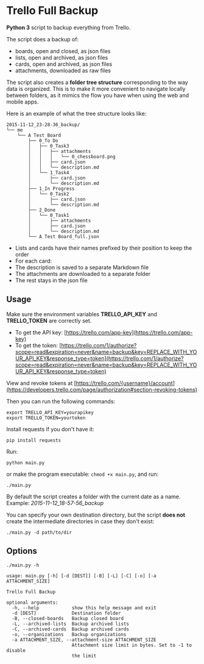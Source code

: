 # Trello Full Backup

**Python 3** script to backup everything from Trello.

The script does a backup of:
- boards, open and closed, as json files
- lists, open and archived, as json files
- cards, open and archived, as json files
- attachments, downloaded as raw files

The script also creates a **folder tree structure** corresponding to the way data is organized. This is to make it more convenient to navigate locally between folders, as it mimics the flow you have when using the web and mobile apps.

Here is an example of what the tree structure looks like:

```
2015-11-12_23-28-36_backup/
└── me
    └── A Test Board
        ├── 0_To Do
        │   ├── 0_Task3
        │   │   ├── attachments
        │   │   │   └── 0_chessboard.png
        │   │   ├── card.json
        │   │   └── description.md
        │   └── 1_Task4
        │       ├── card.json
        │       └── description.md
        ├── 1_In Progress
        │   └── 0_Task2
        │       ├── card.json
        │       └── description.md
        ├── 2_Done
        │   └── 0_Task1
        │       ├── attachments
        │       ├── card.json
        │       └── description.md
        └── A Test Board_full.json
```

- Lists and cards have their names prefixed by their position to keep the order
- For each card:
 - The description is saved to a separate Markdown file
 - The attachments are downloaded to a separate folder
 - The rest stays in the json file

## Usage

Make sure the environment variables **TRELLO_API_KEY** and **TRELLO_TOKEN** are correctly set.
- To get the API key: [https://trello.com/app-key](https://trello.com/app-key)
- To get the token: [https://trello.com/1/authorize?scope=read&expiration=never&name=backup&key=REPLACE_WITH_YOUR_API_KEY&response_type=token](https://trello.com/1/authorize?scope=read&expiration=never&name=backup&key=REPLACE_WITH_YOUR_API_KEY&response_type=token)

View and revoke tokens at [https://trello.com/{username}/account](https://developers.trello.com/page/authorization#section-revoking-tokens)

Then you can run the following commands:
```
export TRELLO_API_KEY=yourapikey
export TRELLO_TOKEN=yourtoken
```

Install requests if you don't have it:

```
pip install requests
```

Run:

```
python main.py

```

or make the program executable: ```chmod +x main.py```, and run:

```
./main.py
```

By default the script creates a folder with the current date as a name. Example: *2015-11-12_18-57-56_backup*

You can specify your own destination directory, but the script **does not** create the intermediate directories in case they don't exist:

```
./main.py -d path/to/dir
```

## Options

```
./main.py -h
```

```
usage: main.py [-h] [-d [DEST]] [-B] [-L] [-C] [-o] [-a ATTACHMENT_SIZE]

Trello Full Backup

optional arguments:
  -h, --help            show this help message and exit
  -d [DEST]             Destination folder
  -B, --closed-boards   Backup closed board
  -L, --archived-lists  Backup archived lists
  -C, --archived-cards  Backup archived cards
  -o, --organizations   Backup organizations
  -a ATTACHMENT_SIZE, --attachment-size ATTACHMENT_SIZE
                        Attachment size limit in bytes. Set to -1 to disable
                        the limit
```
